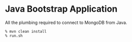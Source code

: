 # Java Bootstrap Application

All the plumbing required to connect to MongoDB from Java.

```Shell
% mvn clean install
% run.sh
```

